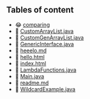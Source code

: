## Tables of content
- 😂 [comparing](./comparing)
- 🤣 [CustomArrayList.java](./CustomArrayList.java)
- 🤣 [CustomGenArrayList.java](./CustomGenArrayList.java)
- 🤣 [GenericInterface.java](./GenericInterface.java)
- 🤣 [heeelo.md](./heeelo.md)
- 🤣 [hello.html](./hello.html)
- 🤣 [index.html](./index.html)
- 🤣 [LambdaFunctions.java](./LambdaFunctions.java)
- 🤣 [Main.java](./Main.java)
- 🤣 [readme.md](./readme.md)
- 🤣 [WildcardExample.java](./WildcardExample.java)
